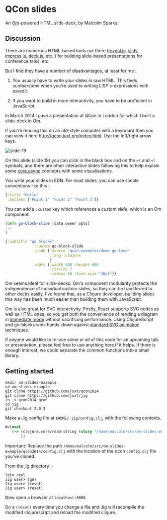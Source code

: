 # QCon slides

An [Om](https://github.com/swannodette/om)-powered HTML slide-deck, by Malcolm Sparks.

## Discussion

There are numerous HTML-based tools out there
([reveal.js](http://lab.hakim.se/reveal-js/#/),
[slidy](http://www.w3.org/Talks/Tools/Slidy2/Overview.html#%281%29),
[impress.js](http://bartaz.github.io/impress.js/#/bored),
[deck.js](http://imakewebthings.com/deck.js/), etc..) for building
slide-based presentations for conference talks, etc.

But I find they have a number of disadvantages, at least for me :

1. You usually have to write your slides in raw HTML. This feels cumbersome when you're used to writing LISP s-expressions with paredit.

2. If you want to build in more interactivity, you have to be proficient in JavaScript.

In March 2014 I gave a presentation at QCon in London for which I built
a slide-deck in [Om](https://github.com/swannodette/om).

If you're reading this on an old-style computer with a keyboard then you
can view it here http://qcon.juxt.pro/index.html. Use the left/right
arrow keys.

![slide-19](slide-19.png)

On this slide (slide 19) you can click in the black box and on the `>!`
and `<!` symbols, and there are other interactive slides following this
to help explain some [core.async](https://github.com/clojure/core.async)
concepts with some visualisations.

You write your slides in EDN. For most slides, you can use simple conventions like this :

```clojure
{:title "Hello"
 :bullets ["Point 1" "Point 2" "Point 3"]}
```

You can add a `:custom` key which references a _custom slide_, which is an Om component.

```clojure
(defn go-block-slide [data owner opts]
...
)

{:subtitle "go blocks"
             :custom go-block-slide
             :code {:source "qcon.examples/demo-go-loop"
                    :lang :clojure
                    }
             :opts {:width 600 :height 600
                    :circles 7
                    :radius 60 :font-size "40pt"}}
```

Om seems ideal for slide-decks. Om's component modularity protects the
independence of individual custom slides, so they can be transferred to
other decks easily. I've found that, as a Clojure developer, building
slides this way has been much easier than building them with JavaScript.

Om is also great for SVG interactivity. Firstly, React supports SVG
nodes as well as HTML ones, so you get both the convenience of rending a
diagram in [immediate mode](http://en.wikipedia.org/wiki/Immediate_mode)
without sacrificing performance. Using ClojureScript and go-blocks wins
hands-down against
[standard SVG animation](http://www.w3.org/TR/SVG/animate.html)
techniques.

If anyone would like to re-use some or all of this code for an upcoming
talk or presentation, please feel free to use anything here if it
helps. If there is enough interest, we could separate the common
functions into a small library.

## Getting started

```
mkdir om-slides-example
cd om-slides-example
git clone https://github.com/juxt/qcon2014
git clone https://github.com/juxt/jig
ln -s qcon2014 qcon
cd jig
git checkout 2.0.3
```

Make a Jig config file at `$HOME/.jig/config.clj`, with the following contents.


```clojure
#=(eval
   (-> (clojure.core/read-string (slurp "/home/malcolm/src/om-slides-example/qcon2014/config.clj"))
       ))
```

Important: Replace the path
`/home/malcolm/src/om-slides-example/qcon2014/config.clj` with the
location of the qcon `config.clj` file you've cloned.

From the jig directory :-

```
lein repl
Jig user> (go)
Jig user> (reset)
Jig user> (reset)

```

Now open a browser at `localhost:8000`.

Do a `(reset)` every time you change a file and Jig will recompile the
modified clojurescript and reload the modified clojure.
